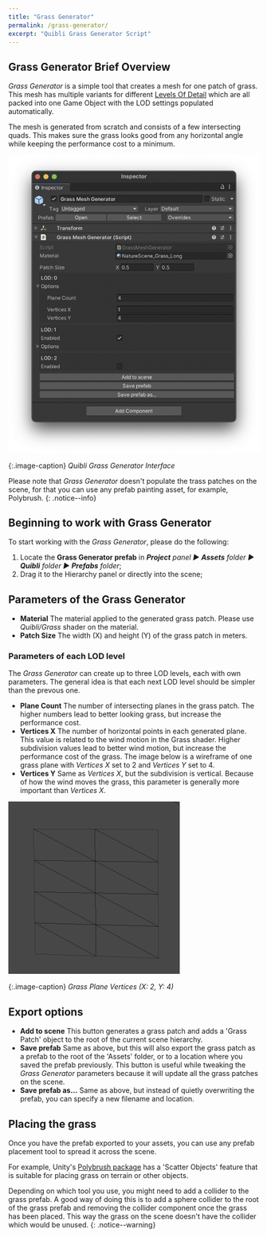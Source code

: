 ```yaml
---
title: "Grass Generator"
permalink: /grass-generator/
excerpt: "Quibli Grass Generator Script"
---
```


## Grass Generator Brief Overview
_Grass Generator_ is a simple tool that creates a mesh for one patch of grass. This mesh has multiple variants for different [Levels Of Detail](https://docs.unity3d.com/Manual/LevelOfDetail.html) which are all packed into one Game Object with the LOD settings populated automatically.

The mesh is generated from scratch and consists of a few intersecting quads. This makes sure the grass looks good from any horizontal angle while keeping the performance cost to a minimum.

![Quibli Grass Generator Interface](../assets/images/manual_images/grass_generator_inspector_interface.png)

{:.image-caption}
*Quibli Grass Generator Interface*

Please note that _Grass Generator_ doesn't populate the trass patches on the scene, for that you can use any prefab painting asset, for example, Polybrush.
{: .notice--info}

## Beginning to work with Grass Generator

To start working with the _Grass Generator_, please do the following:

1. Locate the **Grass Generator prefab** in
_**Project** panel ▶︎ **Assets** folder ▶︎ **Quibli** folder ▶︎ **Prefabs** folder_;
1. Drag it to the Hierarchy panel or directly into the scene;

## Parameters of the Grass Generator

- **Material** The material applied to the generated grass patch. Please use _Quibli/Grass_ shader on the material.
- **Patch Size** The width (X) and height (Y) of the grass patch in meters.

### Parameters of each LOD level

The _Grass Generator_ can create up to three LOD levels, each with own parameters. The general idea is that each next LOD level should be simpler than the prevous one.

- **Plane Count** The number of intersecting planes in the grass patch. The higher numbers lead to better looking grass, but increase the performance cost.
- **Vertices X** The number of horizontal points in each generated plane. This value is related to the wind motion in the Grass shader. Higher subdivision values lead to better wind motion, but increase the performance cost of the grass. The image below is a wireframe of one grass plane with _Vertices X_ set to 2 and _Vertices Y_ set to 4.
- **Vertices Y** Same as _Vertices X_, but the subdivision is vertical. Because of how the wind moves the grass, this parameter is generally more important than _Vertices X_.

![Quibli Grass Generator Interface](../assets/images/manual_images/grass_generator_plane_wireframe.png)

{:.image-caption}
*Grass Plane Vertices (X: 2, Y: 4)*

## Export options

- **Add to scene** This button generates a grass patch and adds a 'Grass Patch' object to the root of the current scene hierarchy.
- **Save prefab** Same as above, but this will also export the grass patch as a prefab to the root of the 'Assets' folder, or to a location where you saved the prefab previously. This button is useful while tweaking the _Grass Generator_ parameters because it will update all the grass patches on the scene.
- **Save prefab as...** Same as above, but instead of quietly overwriting the prefab, you can specify a new filename and location.

## Placing the grass

Once you have the prefab exported to your assets, you can use any prefab placement tool to spread it across the scene.

For example, Unity's [Polybrush package](https://unity.com/features/polybrush) has a 'Scatter Objects' feature that is suitable for placing grass on terrain or other objects.

Depending on which tool you use, you might need to add a collider to the grass prefab. A good way of doing this is to add a sphere collider to the root of the grass prefab and removing the collider component once the grass has been placed. This way the grass on the scene doesn't have the collider which would be unused.
{: .notice--warning}
